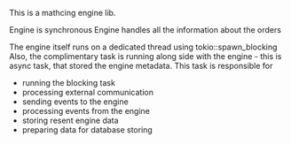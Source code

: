 This is a mathcing engine lib.

Engine is synchronous
Engine handles all the information about the orders

The engine itself runs on a dedicated thread using tokio::spawn_blocking
Also, the complimentary task is running along side with the engine - this is async task, that stored the engine metadata.
This task is responsible for
- running the blocking task
- processing external communication
- sending events to the engine
- processing events from the engine
- storing resent engine data
- preparing data for database storing
